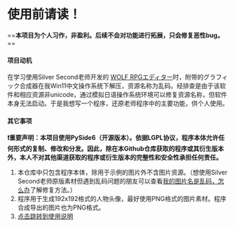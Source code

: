 <h1>使用前请读！</h1>

==**本项目为个人习作，非盈利。后续不会对功能进行拓展，只会修复恶性bug。**==

#### 项目动机
在学习使用Silver Second老师开发的 [WOLF RPGエディター](https://silversecond.com/WolfRPGEditor/Download.html#0)时，附带的グラフィック合成器在我Win11中文操作系统下解压，资源名称为乱码。经排查是由于该软件和相应资源非unicode，通过模拟日语操作系统环境可以修复资源名称，但软件本身无法启动。于是我想写一个程序，还原老师程序中的主要功能，供个人使用。

#### 其它事项
**❗重要声明：本项目使用PySide6（开源版本）。依据LGPL协议，程序本体允许任何形式的复制、修改和分发。因此，除在本Github仓库获取的程序或其衍生版本外，本人不对其他渠道获取的程序或衍生版本的完整性和安全性承担任何责任。**

1. 本仓库中只包含程序本体，除用于示例的图片外不含图片资源。（想使用Silver Second老师原版素材但遇到乱码问题的朋友可以查看[我的图片名是乱码，怎么办](FixPic.md)了解修复方法。）
2. 程序用于生成192x192格式的人物头像，最好使用PNG格式的图片素材。程序合成导出的图片也为PNG格式。
3. [点击跳转到使用说明](Guide.md)

